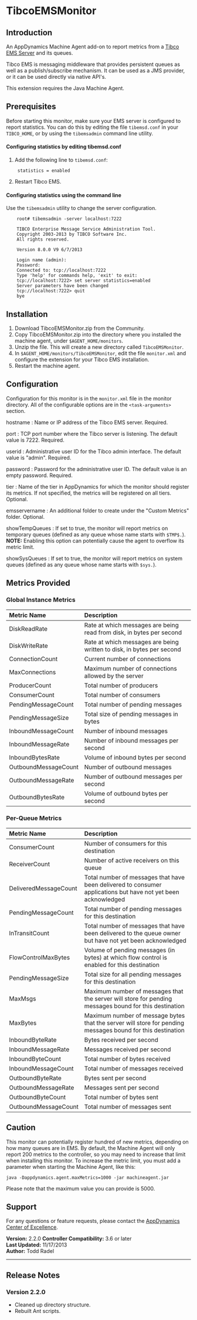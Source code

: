 TibcoEMSMonitor
===============

## Introduction

An AppDynamics Machine Agent add-on to report metrics from a [Tibco EMS
Server][] and its queues.

Tibco EMS is messaging middleware that provides persistent queues as well as
a publish/subscribe mechanism. It can be used as a JMS provider, or it can be
used directly via native API's.

This extension requires the Java Machine Agent.


## Prerequisites

Before starting this monitor, make sure your EMS server is configured to report
statistics. You can do this by editing the file `tibemsd.conf` in your
`TIBCO_HOME`, or by using the `tibemsadmin` command line utility.


#### Configuring statistics by editing tibemsd.conf

1. Add the following line to `tibemsd.conf`:

        statistics = enabled

1. Restart Tibco EMS.


#### Configuring statistics using the command line

Use the `tibemsadmin` utility to change the server configuration.

        root# tibemsadmin -server localhost:7222

        TIBCO Enterprise Message Service Administration Tool.
        Copyright 2003-2013 by TIBCO Software Inc.
        All rights reserved.

        Version 8.0.0 V9 6/7/2013

        Login name (admin):
        Password:
        Connected to: tcp://localhost:7222
        Type 'help' for commands help, 'exit' to exit:
        tcp://localhost:7222> set server statistics=enabled
        Server parameters have been changed
        tcp://localhost:7222> quit
        bye


## Installation

1. Download TibcoEMSMonitor.zip from the Community.
2. Copy TibcoEMSMonitor.zip into the directory where you installed the
   machine agent, under `$AGENT_HOME/monitors`.
3. Unzip the file. This will create a new directory called `TibcoEMSMonitor`.
4. In `$AGENT_HOME/monitors/TibcoEMSMonitor`, edit the file `monitor.xml` and
   configure the extension for your Tibco EMS installation.
5. Restart the machine agent.


## Configuration

Configuration for this monitor is in the `monitor.xml` file in the monitor
directory. All of the configurable options are in the `<task-arguments>`
section.

hostname
: Name or IP address of the Tibco EMS server. Required.

port
: TCP port number where the Tibco server is listening. The default value is
  7222. Required.

userid
: Administrative user ID for the Tibco admin interface. The default value is
  "admin". Required.

password
: Password for the administrative user ID. The default value is an empty
  password. Required.

tier
: Name of the tier in AppDynamics for which the monitor should register its
  metrics. If not specified, the metrics will be registered on all tiers.
  Optional.

emsservername
: An additional folder to create under the "Custom Metrics" folder.
  Optional.

showTempQueues
: If set to true, the monitor will report metrics on temporary queues (defined
  as any queue whose name starts with `$TMP$.`). **NOTE:** Enabling this option
  can potentially cause the agent to overflow its metric limit.

showSysQueues
: If set to true, the monitor will report metrics on system queues (defined as
  any queue whose name starts with `$sys.`).




## Metrics Provided

### Global Instance Metrics

| Metric Name          | Description                                                           |
| :------------------- | :-------------------------------------------------------------------- |
| DiskReadRate         | Rate at which messages are being read from disk, in bytes per second  |
| DiskWriteRate        | Rate at which messages are being written to disk, in bytes per second |
| ConnectionCount      | Current number of connections                                         |
| MaxConnections       | Maximum number of connections allowed by the server                   |
| ProducerCount        | Total number of producers                                             |
| ConsumerCount        | Total number of consumers                                             |
| PendingMessageCount  | Total number of pending messages                                      |
| PendingMessageSize   | Total size of pending messages in bytes                               |
| InboundMessageCount  | Number of inbound messages                                            |
| InboundMessageRate   | Number of inbound messages per second                                 |
| InboundBytesRate     | Volume of inbound bytes per second                                    |
| OutboundMessageCount | Number of outbound messages                                           |
| OutboundMessageRate  | Number of outbound messages per second                                |
| OutboundBytesRate    | Volume of outbound bytes per second                                   |


### Per-Queue Metrics

| Metric Name           | Description |
| :-------------------- | :---------- |
| ConsumerCount         | Number of consumers for this destination |
| ReceiverCount         | Number of active receivers on this queue |
| DeliveredMessageCount | Total number of messages that have been delivered to consumer applications but have not yet been acknowledged |
| PendingMessageCount   | Total number of pending messages for this destination |
| InTransitCount        | Total number of messages that have been delivered to the queue owner but have not yet been acknowledged |
| FlowControlMaxBytes   | Volume of pending messages (in bytes) at which flow control is enabled for this destination |
| PendingMessageSize    | Total size for all pending messages for this destination |
| MaxMsgs               | Maximum number of messages that the server will store for pending messages bound for this destination |
| MaxBytes              | Maximum number of message bytes that the server will store for pending messages bound for this destination |
| InboundByteRate       | Bytes received per second |
| InboundMessageRate    | Messages received per second |
| InboundByteCount      | Total number of bytes received |
| InboundMessageCount   | Total number of messages received |
| OutboundByteRate      | Bytes sent per second |
| OutboundMessageRate   | Messages sent per second |
| OutboundByteCount     | Total number of bytes sent |
| OutboundMessageCount  | Total number of messages sent |


## Caution

This monitor can potentially register hundred of new metrics, depending on how
many queues are in EMS. By default, the Machine Agent will only report 200
metrics to the controller, so you may need to increase that limit when
installing this monitor. To increase the metric limit, you must add a parameter
when starting the Machine Agent, like this:

    java -Dappdynamics.agent.maxMetrics=1000 -jar machineagent.jar

Please note that the maximum value you can provide is 5000.


## Support

For any questions or feature requests, please contact the [AppDynamics Center
of Excellence][].

**Version:** 2.2.0
**Controller Compatibility:** 3.6 or later  
**Last Updated:** 11/17/2013  
**Author:** Todd Radel  

------------------------------------------------------------------------------

## Release Notes

### Version 2.2.0
- Cleaned up directory structure.
- Rebuilt Ant scripts.

[Tibco EMS server]: http://www.tibco.com/products/automation/messaging/enterprise-messaging/enterprise-message-service/default.jsp
[AppDynamics Center of Excellence]: mailto:ace-request@appdynamics.com
[help@appdynamics.com]: mailto:help@appdynamics.com
